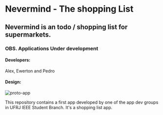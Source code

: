# Nevermind - The shopping List
## Nevermind is an todo / shopping list for supermarkets.
### OBS. Applications Under development

#### Developers:
Alex, Ewerton and Pedro
#### Design:
![proto-app](https://user-images.githubusercontent.com/26391249/62197058-8e26a480-b355-11e9-958a-390e7c68f9da.PNG)



This repository contains a first app developed by one of the app dev groups in UFRJ IEEE Student Branch. It's a shopping list app.


